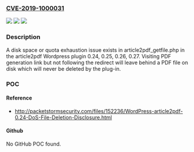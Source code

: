 ### [CVE-2019-1000031](https://cve.mitre.org/cgi-bin/cvename.cgi?name=CVE-2019-1000031)
![](https://img.shields.io/static/v1?label=Product&message=article2pdf%20Wordpress%20plug-in&color=blue)
![](https://img.shields.io/static/v1?label=Version&message=n%2Fa&color=blue)
![](https://img.shields.io/static/v1?label=Vulnerability&message=disk%20consumption&color=brighgreen)

### Description

A disk space or quota exhaustion issue exists in article2pdf_getfile.php in the article2pdf Wordpress plugin 0.24, 0.25, 0.26, 0.27. Visiting PDF generation link but not following the redirect will leave behind a PDF file on disk which will never be deleted by the plug-in.

### POC

#### Reference
- http://packetstormsecurity.com/files/152236/WordPress-article2pdf-0.24-DoS-File-Deletion-Disclosure.html

#### Github
No GitHub POC found.

